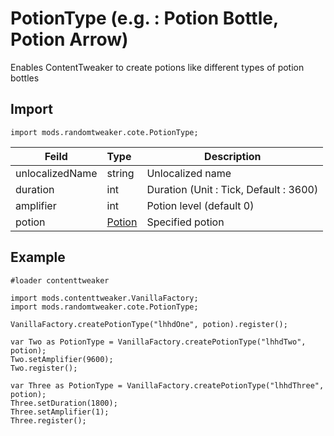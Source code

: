 # PotionType (e.g. : Potion Bottle, Potion Arrow)

Enables ContentTweaker to create potions like different types of potion bottles

## Import

```zenscript
import mods.randomtweaker.cote.PotionType;
```

| Feild | Type| Description |
| ---- | :----- | ---- |
| unlocalizedName | string | Unlocalized name |
| duration | int | Duration (Unit : Tick, Default : 3600) |
| amplifier | int | Potion level (default 0) |
| potion | [Potion](https://github.com/ikexing-cn/RandomTweaker/blob/1.12/wiki/en_us/modSupport/ContentTweaker/Potion.md) | Specified potion |

## Example

~~~zenscript
#loader contenttweaker

import mods.contenttweaker.VanillaFactory;
import mods.randomtweaker.cote.PotionType;

VanillaFactory.createPotionType("lhhdOne", potion).register();

var Two as PotionType = VanillaFactory.createPotionType("lhhdTwo", potion);
Two.setAmplifier(9600);
Two.register();

var Three as PotionType = VanillaFactory.createPotionType("lhhdThree", potion);
Three.setDuration(1800);
Three.setAmplifier(1);
Three.register();
~~~
